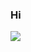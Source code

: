 ### Hi 

<div>
  <img  src='https://github-readme-stats.vercel.app/api?username=NezhaFan&count_private=true&layout=compact&show_icons=true&theme=radical&include_all_commits=true'/>
</div>
